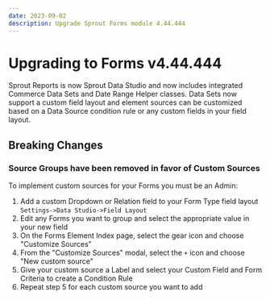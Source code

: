 ```yaml
---
date: 2023-09-02
description: Upgrade Sprout Forms module 4.44.444
---
```


# Upgrading to Forms v4.44.444

Sprout Reports is now Sprout Data Studio and now includes integrated Commerce Data Sets and Date Range Helper classes. Data Sets now support a custom field layout and element sources can be customized based on a Data Source condition rule or any custom fields in your field layout.

## Breaking Changes

### Source Groups have been removed in favor of Custom Sources

To implement custom sources for your Forms you must be an Admin:

1. Add a custom Dropdown or Relation field to your Form Type field layout `Settings->Data Studio->Field Layout`
2. Edit any Forms you want to group and select the appropriate value in your new field
3. On the Forms Element Index page, select the gear icon and choose "Customize Sources"
4. From the "Customize Sources" modal, select the `+` icon and choose "New custom source"
5. Give your custom source a Label and select your Custom Field and Form Criteria to create a Condition Rule
6. Repeat step 5 for each custom source you want to add
